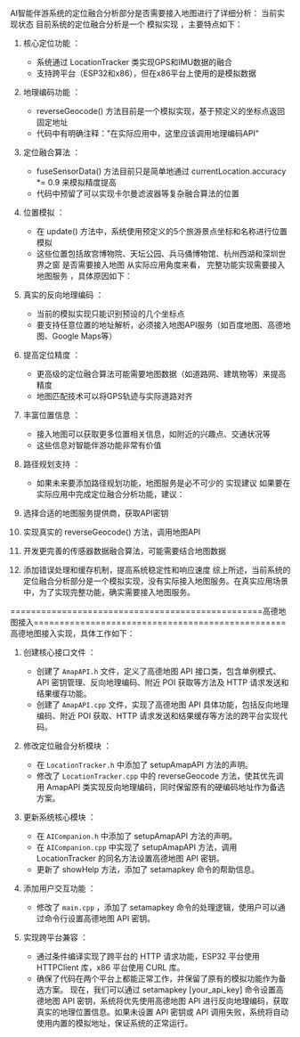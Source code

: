 AI智能伴游系统的定位融合分析部分是否需要接入地图进行了详细分析：
 当前实现状态
目前系统的定位融合分析是一个 模拟实现 ，主要特点如下：

1. 核心定位功能 ：
   
   - 系统通过 LocationTracker 类实现GPS和IMU数据的融合
   - 支持跨平台（ESP32和x86），但在x86平台上使用的是模拟数据
2. 地理编码功能 ：
   
   - reverseGeocode() 方法目前是一个模拟实现，基于预定义的坐标点返回固定地址
   - 代码中有明确注释："在实际应用中，这里应该调用地理编码API"
3. 定位融合算法 ：
   
   - fuseSensorData() 方法目前只是简单地通过 currentLocation.accuracy *= 0.9 来模拟精度提高
   - 代码中预留了可以实现卡尔曼滤波器等复杂融合算法的位置
4. 位置模拟 ：
   
   - 在 update() 方法中，系统使用预定义的5个旅游景点坐标和名称进行位置模拟
   - 这些位置包括故宫博物院、天坛公园、兵马俑博物馆、杭州西湖和深圳世界之窗 是否需要接入地图
从实际应用角度来看， 完整功能实现需要接入地图服务 ，具体原因如下：

1. 真实的反向地理编码 ：
   
   - 当前的模拟实现只能识别预设的几个坐标点
   - 要支持任意位置的地址解析，必须接入地图API服务（如百度地图、高德地图、Google Maps等）
2. 提高定位精度 ：
   
   - 更高级的定位融合算法可能需要地图数据（如道路网、建筑物等）来提高精度
   - 地图匹配技术可以将GPS轨迹与实际道路对齐
3. 丰富位置信息 ：
   
   - 接入地图可以获取更多位置相关信息，如附近的兴趣点、交通状况等
   - 这些信息对智能伴游功能非常有价值
4. 路径规划支持 ：
   
   - 如果未来要添加路径规划功能，地图服务是必不可少的 实现建议
如果要在实际应用中完成定位融合分析功能，建议：

1. 选择合适的地图服务提供商，获取API密钥
2. 实现真实的 reverseGeocode() 方法，调用地图API
3. 开发更完善的传感器数据融合算法，可能需要结合地图数据
4. 添加错误处理和缓存机制，提高系统稳定性和响应速度
综上所述，当前系统的定位融合分析部分是一个模拟实现，没有实际接入地图服务。在真实应用场景中，为了实现完整功能，确实需要接入地图服务。


=================================================高德地图接入=================================================
高德地图接入实现，具体工作如下：

1. 创建核心接口文件 ：
   
   - 创建了 `AmapAPI.h` 文件，定义了高德地图 API 接口类，包含单例模式、API 密钥管理、反向地理编码、附近 POI 获取等方法及 HTTP 请求发送和结果缓存功能。
   - 创建了 `AmapAPI.cpp` 文件，实现了高德地图 API 具体功能，包括反向地理编码、附近 POI 获取、HTTP 请求发送和结果缓存等方法的跨平台实现代码。
2. 修改定位融合分析模块 ：
   
   - 在 `LocationTracker.h` 中添加了 setupAmapAPI 方法的声明。
   - 修改了 `LocationTracker.cpp` 中的 reverseGeocode 方法，使其优先调用 AmapAPI 类实现反向地理编码，同时保留原有的硬编码地址作为备选方案。
3. 更新系统核心模块 ：
   
   - 在 `AICompanion.h` 中添加了 setupAmapAPI 方法的声明。
   - 在 `AICompanion.cpp` 中实现了 setupAmapAPI 方法，调用 LocationTracker 的同名方法设置高德地图 API 密钥。
   - 更新了 showHelp 方法，添加了 setamapkey 命令的帮助信息。
4. 添加用户交互功能 ：
   
   - 修改了 `main.cpp` ，添加了 setamapkey 命令的处理逻辑，使用户可以通过命令行设置高德地图 API 密钥。
5. 实现跨平台兼容 ：
   
   - 通过条件编译实现了跨平台的 HTTP 请求功能，ESP32 平台使用 HTTPClient 库，x86 平台使用 CURL 库。
   - 确保了代码在两个平台上都能正常工作，并保留了原有的模拟功能作为备选方案。
现在，我们可以通过 setamapkey [your_api_key] 命令设置高德地图 API 密钥，系统将优先使用高德地图 API 进行反向地理编码，获取真实的地理位置信息。如果未设置 API 密钥或 API 调用失败，系统将自动使用内置的模拟地址，保证系统的正常运行。